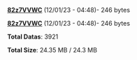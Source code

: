 [**82z7VVWC**](/data/82z7VVWC.txt) (12/01/23 - 04:48)- 246 bytes

[**82z7VVWC**](/data/82z7VVWC.txt) (12/01/23 - 04:48)- 246 bytes

**Total Datas**: 3921

**Total Size**: 24.35 MB / 24.3 MB